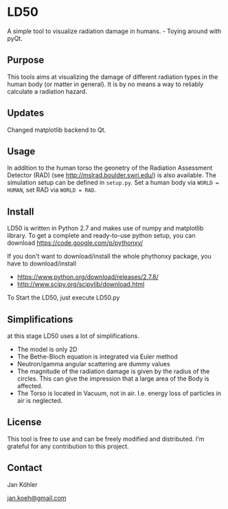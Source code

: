 LD50
====

A simple tool to visualize radiation damage in humans. - Toying around with pyQt.

Purpose
-------
This tools aims at visualizing the damage of different radiation types in the human body (or matter in general). It is by no means a way to reliably calculate a radiation hazard.

Updates
-------
Changed matplotlib backend to Qt.

Usage
-------
In addition to the human torso the geonetry of the Radiation Assessment Detector (RAD) (see http://mslrad.boulder.swri.edu/) is also available. The simulation setup can be defined in `setup.py`.
Set a human body via `WORLD = HUMAN`, set RAD via `WORLD = RAD`.

Install
-------
LD50 is written in Python 2.7 and makes use of numpy and matplotlib library.
To get a complete and ready-to-use python setup, you can download https://code.google.com/p/pythonxy/

If you don't want to download/install the whole phythonxy package, you have to download/install 
* https://www.python.org/download/releases/2.7.8/
* http://www.scipy.org/scipylib/download.html

To Start the LD50, just execute LD50.py


Simplifications
---------------
at this stage LD50 uses a lot of simplifications.
* The model is only 2D
* The Bethe-Bloch equation is integrated via Euler method
* Neutron/gamma angular scattering are dummy values
* The magnitude of the radiation damage is given by the radius of the circles. This can give the impression that a large area of the Body is affected.
* The Torso is located in Vacuum, not in air. I.e. energy loss of particles in air is neglected.


License
-------
This tool is free to use and can be freely modified and distributed. I'm grateful for any contribution to this project.
    


Contact
-------

Jan Köhler

jan.koeh@gmail.com
